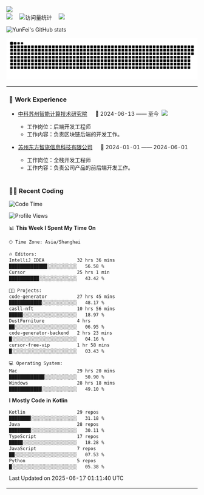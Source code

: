   <!-- dynamic typing effect 动态打字效果 -->
  <div>
    <a href="http://yunfei.plus">
      <img src="https://readme-typing-svg.demolab.com?font=Fira+Code&pause=1000&width=435&lines=console.log(%22Hello%2C%20World%22);祝您今天愉快!&center=true&size=27" />
    </a>
  </div>

  <div>
    <a href="http://yunfei.plus/"><img src="https://img.shields.io/badge/Website-博客-8c36db" /></a>&emsp;
    <!-- visitor -->
    <img src="https://komarev.com/ghpvc/?username=yunfeidog&label=Views&color=orange&style=flat" alt="访问量统计" />&emsp;
    <!-- wakatime -->    
    <a href="https://wakatime.com/@yunfeidog"><img src="https://wakatime.com/badge/user/42d0678c-368b-448b-9a77-5d21c5b55352.svg" /></a>
  </div>

![YunFei's GitHub stats](https://github-readme-stats.vercel.app/api?username=yunfeidog)

![snake](./dist/github-contribution-grid-snake.svg)


<table>

<tr><td>

### 🏢 Work Experience

<img align="right" width="88" src="https://cdn.jsdelivr.net/gh/yunfeidog/yunfeidog/assets/images/yuanze.png" />

- [中科苏州智能计算技术研究院](http://iict.ac.cn/sy) &emsp; 📌 2024-06-13 —— 至今

    - 工作岗位：后端开发工程师
    - 工作内容：负责区块链后端的开发工作。

- [苏州东方智旅信息科技有限公司](http://www.leyoobao.com/) &emsp; 📌 2024-01-01 —— 2024-06-01

    - 工作岗位：全栈开发工程师
    - 工作内容：负责公司产品的前后端开发工作。

</td></tr>

<tr><td>

### 👩‍💻 Recent Coding

<!--START_SECTION:waka-->
![Code Time](http://img.shields.io/badge/Code%20Time-3%2C191%20hrs%2030%20mins-blue)

![Profile Views](http://img.shields.io/badge/Profile%20Views-0-blue)

📊 **This Week I Spent My Time On** 

```text
🕑︎ Time Zone: Asia/Shanghai

🔥 Editors: 
IntelliJ IDEA            32 hrs 36 mins      ██████████████░░░░░░░░░░░   56.58 % 
Cursor                   25 hrs 1 min        ███████████░░░░░░░░░░░░░░   43.42 % 

🐱‍💻 Projects: 
code-generator           27 hrs 45 mins      ████████████░░░░░░░░░░░░░   48.17 % 
casll-nft                10 hrs 56 mins      █████░░░░░░░░░░░░░░░░░░░░   18.97 % 
DustFurniture            4 hrs               ██░░░░░░░░░░░░░░░░░░░░░░░   06.95 % 
code-generator-backend   2 hrs 23 mins       █░░░░░░░░░░░░░░░░░░░░░░░░   04.16 % 
cursor-free-vip          1 hr 58 mins        █░░░░░░░░░░░░░░░░░░░░░░░░   03.43 % 

💻 Operating System: 
Mac                      29 hrs 20 mins      █████████████░░░░░░░░░░░░   50.90 % 
Windows                  28 hrs 18 mins      ████████████░░░░░░░░░░░░░   49.10 % 
```

**I Mostly Code in Kotlin** 

```text
Kotlin                   29 repos            ████████░░░░░░░░░░░░░░░░░   31.18 % 
Java                     28 repos            ████████░░░░░░░░░░░░░░░░░   30.11 % 
TypeScript               17 repos            █████░░░░░░░░░░░░░░░░░░░░   18.28 % 
JavaScript               7 repos             ██░░░░░░░░░░░░░░░░░░░░░░░   07.53 % 
Python                   5 repos             █░░░░░░░░░░░░░░░░░░░░░░░░   05.38 % 
```




 Last Updated on 2025-06-17 01:11:40 UTC
<!--END_SECTION:waka-->

</td></tr>
<table>
